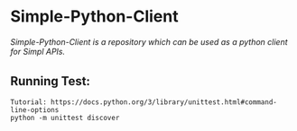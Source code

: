 # Simple-Python-Client

###### Simple-Python-Client is a repository which can be used as a python client for Simpl APIs.

## Running Test:
    Tutorial: https://docs.python.org/3/library/unittest.html#command-line-options
    python -m unittest discover